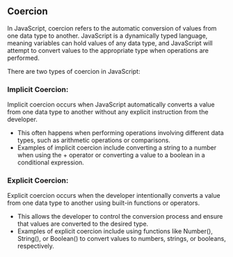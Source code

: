 ## Coercion

In JavaScript, coercion refers to the automatic conversion of values from one data type to another. JavaScript is a dynamically typed language, meaning variables can hold values of any data type, and JavaScript will attempt to convert values to the appropriate type when operations are performed.

There are two types of coercion in JavaScript:

### Implicit Coercion:

Implicit coercion occurs when JavaScript automatically converts a value from one data type to another without any explicit instruction from the developer.

- This often happens when performing operations involving different data types, such as arithmetic operations or comparisons.
- Examples of implicit coercion include converting a string to a number when using the + operator or converting a value to a boolean in a conditional expression.

### Explicit Coercion:

Explicit coercion occurs when the developer intentionally converts a value from one data type to another using built-in functions or operators.

- This allows the developer to control the conversion process and ensure that values are converted to the desired type.
- Examples of explicit coercion include using functions like Number(), String(), or Boolean() to convert values to numbers, strings, or booleans, respectively.
